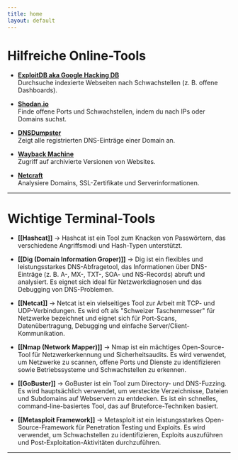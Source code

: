 ```yaml
---
title: home
layout: default
---
```


# **Hilfreiche Online-Tools**

- **[ExploitDB aka Google Hacking DB](https://www.exploit-db.com/)**  
  Durchsuche indexierte Webseiten nach Schwachstellen (z. B. offene Dashboards).

- **[Shodan.io](https://www.shodan.io/)**  
  Finde offene Ports und Schwachstellen, indem du nach IPs oder Domains suchst.

- **[DNSDumpster](https://dnsdumpster.com/)**  
  Zeigt alle registrierten DNS-Einträge einer Domain an.

- **[Wayback Machine](https://web.archive.org/)**  
  Zugriff auf archivierte Versionen von Websites.

- **[Netcraft](https://www.netcraft.com/tools/)**  
  Analysiere Domains, SSL-Zertifikate und Serverinformationen.

---

# **Wichtige Terminal-Tools**

- **[[Hashcat]]** -> Hashcat ist ein Tool zum Knacken von Passwörtern, das verschiedene Angriffsmodi und Hash-Typen unterstützt.
  
- **[[Dig (Domain Information Groper)]]** -> Dig ist ein flexibles und leistungsstarkes DNS-Abfragetool, das Informationen über DNS-Einträge (z. B. A-, MX-, TXT-, SOA- und NS-Records) abruft und analysiert. Es eignet sich ideal für Netzwerkdiagnosen und das Debugging von DNS-Problemen.
  
- **[[Netcat]]** -> Netcat ist ein vielseitiges Tool zur Arbeit mit TCP- und UDP-Verbindungen. Es wird oft als "Schweizer Taschenmesser" für Netzwerke bezeichnet und eignet sich für Port-Scans, Datenübertragung, Debugging und einfache Server/Client-Kommunikation.
  
- **[[Nmap (Network Mapper)]]** -> Nmap ist ein mächtiges Open-Source-Tool für Netzwerkerkennung und Sicherheitsaudits. Es wird verwendet, um Netzwerke zu scannen, offene Ports und Dienste zu identifizieren sowie Betriebssysteme und Schwachstellen zu erkennen.
  
- **[[GoBuster]]** -> GoBuster ist ein Tool zum Directory- und DNS-Fuzzing. Es wird hauptsächlich verwendet, um versteckte Verzeichnisse, Dateien und Subdomains auf Webservern zu entdecken. Es ist ein schnelles, command-line-basiertes Tool, das auf Bruteforce-Techniken basiert.

- **[[Metasploit Framework]]** -> Metasploit ist ein leistungsstarkes Open-Source-Framework für Penetration Testing und Exploits. Es wird verwendet, um Schwachstellen zu identifizieren, Exploits auszuführen und Post-Exploitation-Aktivitäten durchzuführen.


---

